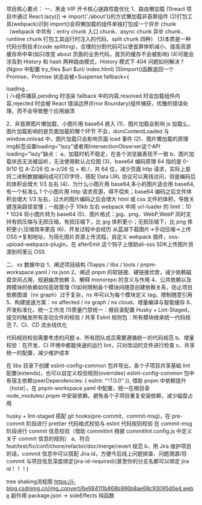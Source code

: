 项目核心要点：
一、黑金 VIP 开卡核心链路性能优化
1、路由懒加载
(1)react 项目中通过 React.lazy(() => import('./about'))的方式懒加载非首屏组件
(2)打包工具(webpack)识别 import()会将懒加载的组件单独打包成一个异步 chunk（webpack 中共有：entry chunk 入口 chunk、async chunk 异步 chunk、runtime chunk 打包工具运行时注入的代码、split chunk 四种）
(3)本质是一种代码分割技术(code splitting)，合理的分割代码可以使首屏体积减小、提高资源缓存命中率(如只改变 about 页面的业务代码，首页的缓存不会被影响)
(4)可能会涉及到 History 和 hash 两种路由模式，History 模式下 404 问题如何解决？(Nginx 中配置 try_files $uri $uri/ index.html)
(5)import()函数返回一个 Promise，Promise 状态会被<Suspense fallback={<div>loading...</div>} />组件捕获,pending 时渲染 fallback 中的内容,resolved 时会加载组件内容,rejected 时会被
React 错误边界(Error Boundary)组件捕获，优雅的错误处理，而不会导致整个应用崩溃

2、非首屏图片懒加载、小图片用 base64 嵌入
(1)、图片加载会影响 js 加载么，图片加载影响的是页面加载的哪个环节
不会，domContentLoaded 与 window.onload 中，图片加载只会影响页面 load 事件
(2)、图片懒加载的原理
img标签设置loading="lazy"或者用IntersectionObserver这个API
loading="lazy"缺点：
a、加载时机不稳定，在各个浏览器表现不一致
b、图片加载状态无法被监听，无法使用默认占位图
(3)、base64 编码原理
64 指的是 0-9/10 位 A-Z/26 位 a-z/26 位 + 和 /，共 64 位，减少页面 http 请求，实际上是将二进制数据编码成可打印字符，搭配 Data URL 协议可以离线访问，但是编码后的体积会增大 1/3 左右
(4)、为什么小图片用 base64,多小的图片适合用 base64,有一个标准么
1 个小图片用 http 请求资源，得不偿失；base64 编码之后文件体积会增大 1/3 左右，过大的图片编码之后会增大 html 或 css 文件的体积，导致关键渲染路径变慢；一般是小于 10kb 左右
webpack 中用 url-loader 的 limit：10 \* 1024 将小图片转为 base64
(5)、图片格式：jpg、png、WebP,WebP 同时支持有损压缩与无损压缩，有损压缩下，比 jpg 体积更小；无损压缩下，比 png 体积更小;压缩效率更高
(6)、开发过程中会经历 从蓝湖下载图片->手动压缩->上传 OSS->复制地址，为简化图片资源上传流程，自定义 webpack 插件，oss-upload-webpack-plugin，在 afterEmit 这个钩子上借助ali-oss SDK上传图片资源到阿里云 OSS

二、xx 数据中台
1、阐述项目结构
(1)apps / libs / tools / pnpm-workspace.yaml / nx.json
2、阐述 pnpm 的软链接、硬链接优势，减少依赖磁盘空间占用，规避幽灵依赖
3、解释 monorepo 的含义与作用
4、公共依赖以及跨模块的依赖如何高效管理
(1)如何限制各个模块间随意创建依赖关系，防止项目依赖图谱（nx graph）过于复杂，nx 中可以为每个模块定义 tag，限制随意引用
5、构建提速方案：nx affected / nx graph / nx cloud、增量编译与智能缓存
6、开发标准化、统一工作流
(1)质量门禁统一：根目录配置 Husky + Lint-Staged，提交时触发所有变动文件的校验 / 共享 Eslint 规则包：所有模块继承统一代码规范
7、CI、CD 流水线优化

代码规则校验需要考虑的问题
a、所有团队成员需要遵循统一的代码规范
b、增量校验：在开发、CI 环境中都能快速的运行 lint，只对改动的文件进行检查
c、共享统一的配置，减少维护成本

在 libs 目录下创建 eslint-config-common 包并导出，各个子项目共享基础 lint 配置(extends)，也可以自定义校验规则(overrides)
eslint-config-common 包中有宿主依赖(peerDependencies: { eslint: "^7.0.0" }), 借助 pnpm 中依赖提升（hoist），在 pnpm-workspace.yaml
中配置，统一在根目录 node_modules/.pnpm 中安装依赖，避免各个子项目重复安装依赖，减少磁盘占用

husky + lint-staged 搭配 git hooks(pre-commit、commit-msg)，在 pre-commit 阶段进行 prettier 代码格式校验与 eslint 代码规则校验
在 commit-msg 阶段进行 commit 信息校验（借助 commitlint 根据 commitlint.config.js 中定义关于 commit 信息的规则）
a、符合 feat/test/fix/conf/chore/refactor/doc/merge/revert 规范
b、用 Jira 维护项目的话，commit 信息中可以搭配 Jira id，方便今后线上问题排查、问题溯源/将 commit 与项目信息深度绑定(jira-id-required)(甚至你的分支名都可以绑定 jira id！！！)

tree shaking流程图 https://i-blog.csdnimg.cn/img_convert/6e984111b868b996b8ae68c93095d0e4.webp
副作用 package.json -> sideEffects
纯函数